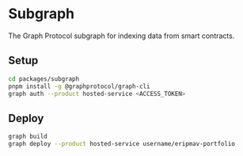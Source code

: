 # Subgraph

The Graph Protocol subgraph for indexing data from smart contracts.

## Setup

```bash
cd packages/subgraph
pnpm install -g @graphprotocol/graph-cli
graph auth --product hosted-service <ACCESS_TOKEN>
```

## Deploy

```bash
graph build
graph deploy --product hosted-service username/eripmav-portfolio
```

